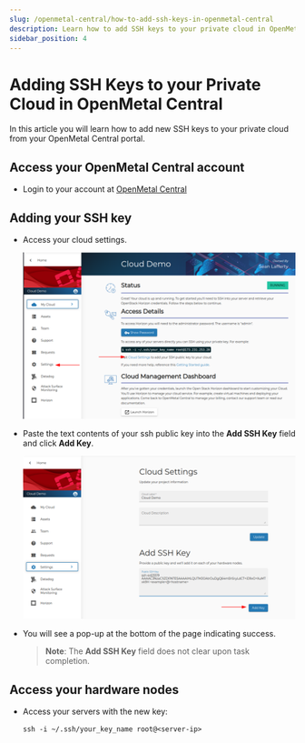 ```yaml
---
slug: /openmetal-central/how-to-add-ssh-keys-in-openmetal-central
description: Learn how to add SSH keys to your private cloud in OpenMetal Central.
sidebar_position: 4
---
```

# Adding SSH Keys to your Private Cloud in OpenMetal Central

In this article you will learn how to add new SSH keys to your private cloud
from your OpenMetal Central portal.

## Access your OpenMetal Central account

- Login to your account at [OpenMetal Central](https://central.openmetal.io)

## Adding your SSH key

- Access your cloud settings.

   ![Cloud Settings](images/cloud-settings-ssh.png)

- Paste the text contents of your ssh public key into the **Add SSH Key** field and
   click **Add Key**.

   ![Add SSH Key](images/add-ssh-key-central.png)

- You will see a pop-up at the bottom of the page indicating success.
  
  > **Note**: The **Add SSH Key** field does not clear upon task completion.

## Access your hardware nodes

- Access your servers with the new key:
  
  ```shell
  ssh -i ~/.ssh/your_key_name root@<server-ip>
  ```
